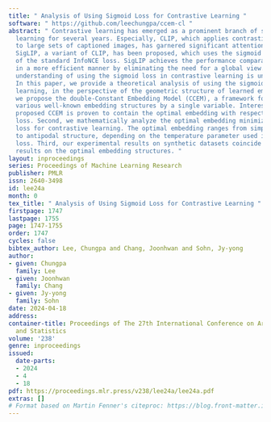 ```yaml
---
title: " Analysis of Using Sigmoid Loss for Contrastive Learning "
software: " https://github.com/leechungpa/ccem-cl "
abstract: " Contrastive learning has emerged as a prominent branch of self-supervised
  learning for several years. Especially, CLIP, which applies contrastive learning
  to large sets of captioned images, has garnered significant attention. Recently,
  SigLIP, a variant of CLIP, has been proposed, which uses the sigmoid loss instead
  of the standard InfoNCE loss. SigLIP achieves the performance comparable to CLIP
  in a more efficient manner by eliminating the need for a global view. However, theoretical
  understanding of using the sigmoid loss in contrastive learning is underexplored.
  In this paper, we provide a theoretical analysis of using the sigmoid loss in contrastive
  learning, in the perspective of the geometric structure of learned embeddings. First,
  we propose the double-Constant Embedding Model (CCEM), a framework for parameterizing
  various well-known embedding structures by a single variable. Interestingly, the
  proposed CCEM is proven to contain the optimal embedding with respect to the sigmoid
  loss. Second, we mathematically analyze the optimal embedding minimizing the sigmoid
  loss for contrastive learning. The optimal embedding ranges from simplex equiangular-tight-frame
  to antipodal structure, depending on the temperature parameter used in the sigmoid
  loss. Third, our experimental results on synthetic datasets coincide with the theoretical
  results on the optimal embedding structures. "
layout: inproceedings
series: Proceedings of Machine Learning Research
publisher: PMLR
issn: 2640-3498
id: lee24a
month: 0
tex_title: " Analysis of Using Sigmoid Loss for Contrastive Learning "
firstpage: 1747
lastpage: 1755
page: 1747-1755
order: 1747
cycles: false
bibtex_author: Lee, Chungpa and Chang, Joonhwan and Sohn, Jy-yong
author:
- given: Chungpa
  family: Lee
- given: Joonhwan
  family: Chang
- given: Jy-yong
  family: Sohn
date: 2024-04-18
address:
container-title: Proceedings of The 27th International Conference on Artificial Intelligence
  and Statistics
volume: '238'
genre: inproceedings
issued:
  date-parts:
  - 2024
  - 4
  - 18
pdf: https://proceedings.mlr.press/v238/lee24a/lee24a.pdf
extras: []
# Format based on Martin Fenner's citeproc: https://blog.front-matter.io/posts/citeproc-yaml-for-bibliographies/
---
```

